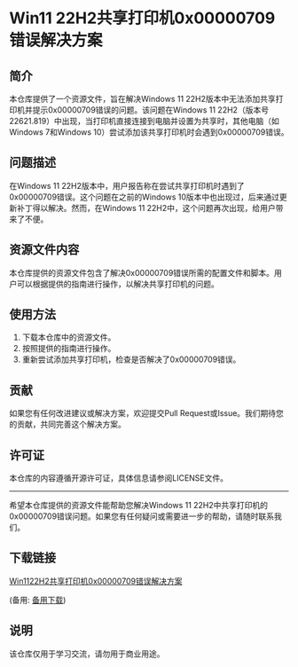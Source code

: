 # Win11 22H2共享打印机0x00000709错误解决方案

## 简介

本仓库提供了一个资源文件，旨在解决Windows 11 22H2版本中无法添加共享打印机并提示0x00000709错误的问题。该问题在Windows 11 22H2（版本号22621.819）中出现，当打印机直接连接到电脑并设置为共享时，其他电脑（如Windows 7和Windows 10）尝试添加该共享打印机时会遇到0x00000709错误。

## 问题描述

在Windows 11 22H2版本中，用户报告称在尝试共享打印机时遇到了0x00000709错误。这个问题在之前的Windows 10版本中也出现过，后来通过更新补丁得以解决。然而，在Windows 11 22H2中，这个问题再次出现，给用户带来了不便。

## 资源文件内容

本仓库提供的资源文件包含了解决0x00000709错误所需的配置文件和脚本。用户可以根据提供的指南进行操作，以解决共享打印机的问题。

## 使用方法

1. 下载本仓库中的资源文件。
2. 按照提供的指南进行操作。
3. 重新尝试添加共享打印机，检查是否解决了0x00000709错误。

## 贡献

如果您有任何改进建议或解决方案，欢迎提交Pull Request或Issue。我们期待您的贡献，共同完善这个解决方案。

## 许可证

本仓库的内容遵循开源许可证，具体信息请参阅LICENSE文件。

---

希望本仓库提供的资源文件能帮助您解决Windows 11 22H2中共享打印机的0x00000709错误问题。如果您有任何疑问或需要进一步的帮助，请随时联系我们。

## 下载链接
[Win1122H2共享打印机0x00000709错误解决方案](https://pan.quark.cn/s/f03079dbafc1) 

(备用: [备用下载](https://pan.baidu.com/s/1owMNTYrsZdvF1y5rYVKnVA?pwd=1234))

## 说明

该仓库仅用于学习交流，请勿用于商业用途。
